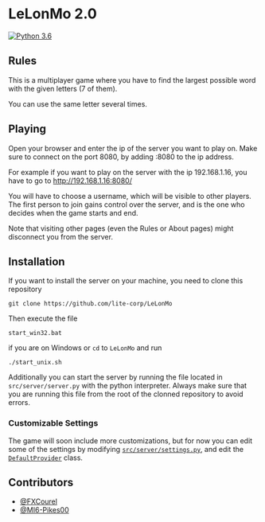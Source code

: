 # LeLonMo 2.0
[![Python 3.6](https://img.shields.io/badge/Works_with_python-v3.9-blue.svg)](https://www.python.org/downloads/release/python-390/)
## Rules
This is a multiplayer game where you have to find the largest possible word with the given letters (7 of them).

You can use the same letter several times. 

## Playing
Open your browser and enter the ip of the server you want to play on. Make sure to connect on the port 8080, by adding :8080 to the ip address.

For example if you want to play on the server with the ip 192.168.1.16, you have to go to http://192.168.1.16:8080/

You will have to choose a username, which will be visible to other players. The first person to join gains control over the server, and is the one who decides when the game starts and end.

Note that visiting other pages (even the Rules or About pages) might disconnect you from the server.

## Installation
If you want to install the server on your machine, you need to clone this repository

	git clone https://github.com/lite-corp/LeLonMo

Then execute the file

	start_win32.bat

if you are on Windows or `cd` to `LeLonMo` and run

	./start_unix.sh

Additionally you can start the server by running the file located in `src/server/server.py` with the python interpreter. Always make sure that you are running this file from the root of the clonned repository to avoid errors.

### Customizable Settings
The game will soon include more customizations, but for now you can edit some of the settings by modifying [`src/server/settings.py`](https://github.com/lite-corp/LeLonMo/blob/llm2/src/server/settings.py), and edit the [`DefaultProvider`](https://github.com/lite-corp/LeLonMo/blob/f006fdfaeb86ad30ddb983f6fd2e41254b85187c/src/server/settings.py#L23) class.

## Contributors
 - [@FXCourel](https://github.com/FXCourel)
 - [@MI6-Pikes00](https://github.com/MI6-Pikes00)